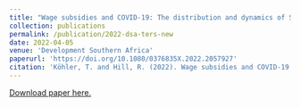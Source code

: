 ```yaml
---
title: "Wage subsidies and COVID-19: The distribution and dynamics of South Africa&'s TERS policy"
collection: publications
permalink: /publication/2022-dsa-ters-new
date: 2022-04-05
venue: 'Development Southern Africa'
paperurl: 'https://doi.org/10.1080/0376835X.2022.2057927'
citation: 'Köhler, T. and Hill, R. (2022). Wage subsidies and COVID-19: The distribution and dynamics of South Africa&'s TERS policy. Development Southern Africa, 39(5): 689-721.'
---
```

[Download paper here.](https://doi.org/10.1080/0376835X.2022.2057927)

